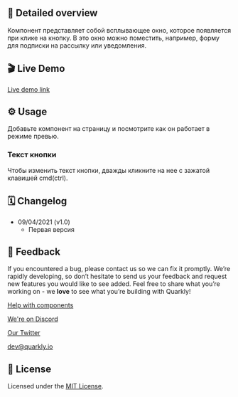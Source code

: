 ## 📖 Detailed overview

Компонент представляет собой всплывающее окно, которое появляется при клике на кнопку. В это окно можно поместить, например, форму для подписки на рассылку или уведомления.

## 🎬 Live Demo

[Live demo link](https://quarkly-ui-components.netlify.app/popup/)

## ⚙️ Usage

Добавьте компонент на страницу и посмотрите как он работает в режиме превью.

### Текст кнопки

Чтобы изменить текст кнопки, дважды кликните на нее с зажатой клавишей cmd(ctrl).

## 🗓 Changelog

- 09/04/2021 (v1.0)
  - Первая версия

## 📮 Feedback

If you encountered a bug, please contact us so we can fix it promptly. We’re rapidly developing, so don’t hesitate to send us your feedback and request new features you would like to see added. Feel free to share what you’re working on - we **love** to see what you’re building with Quarkly!

[Help with components](https://feedback.quarkly.io/communities/1-quarkly-forum/categories/7-components/topics)

[We're on Discord](https://discord.gg/f9KhSMGX)

[Our Twitter](https://twitter.com/quarklyapp)

[dev@quarkly.io](mailto:dev@quarkly.io)

## 📝 License

Licensed under the [MIT License](./LICENSE).
